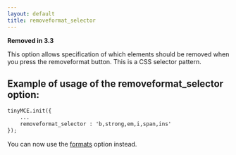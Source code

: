 ```yaml
---
layout: default
title: removeformat_selector
---
```


**Removed in 3.3**

This option allows specification of which elements should be removed when you press the removeformat button. This is a CSS selector pattern.

## Example of usage of the removeformat_selector option:

```html
tinyMCE.init({
	...
	removeformat_selector : 'b,strong,em,i,span,ins'
});
```

You can now use the [formats](../configuration/Configuration3x@formats) option instead.